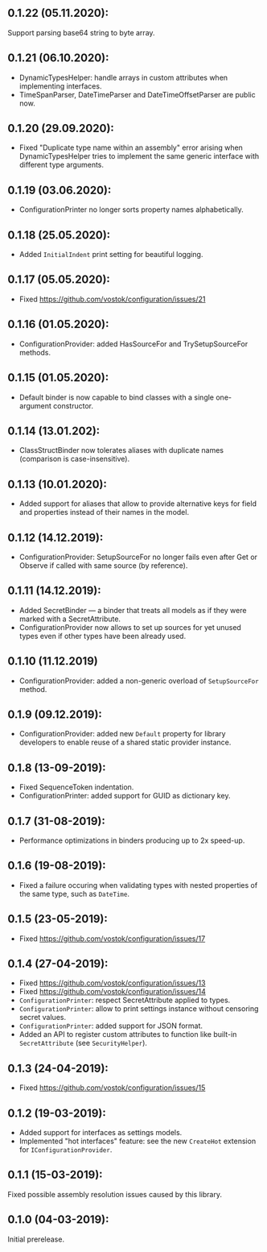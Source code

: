 ## 0.1.22 (05.11.2020):

Support parsing base64 string to byte array.

## 0.1.21 (06.10.2020):

* DynamicTypesHelper: handle arrays in custom attributes when implementing interfaces.
* TimeSpanParser, DateTimeParser and DateTimeOffsetParser are public now.

## 0.1.20 (29.09.2020):

* Fixed "Duplicate type name within an assembly" error arising when DynamicTypesHelper tries to implement the same generic interface with different type arguments.

## 0.1.19 (03.06.2020):

* ConfigurationPrinter no longer sorts property names alphabetically.

## 0.1.18 (25.05.2020):

* Added `InitialIndent` print setting for beautiful logging.

## 0.1.17 (05.05.2020):

* Fixed https://github.com/vostok/configuration/issues/21

## 0.1.16 (01.05.2020):

* ConfigurationProvider: added HasSourceFor and TrySetupSourceFor methods.

## 0.1.15 (01.05.2020):

* Default binder is now capable to bind classes with a single one-argument constructor.

## 0.1.14 (13.01.202):

* ClassStructBinder now tolerates aliases with duplicate names (comparison is case-insensitive).

## 0.1.13 (10.01.2020):

* Added support for aliases that allow to provide alternative keys for field and properties instead of their names in the model.

## 0.1.12 (14.12.2019):

* ConfigurationProvider: SetupSourceFor no longer fails even after Get or Observe if called with same source (by reference).

## 0.1.11 (14.12.2019):

* Added SecretBinder — a binder that treats all models as if they were marked with a SecretAttribute.
* ConfigurationProvider now allows to set up sources for yet unused types even if other types have been already used.

## 0.1.10 (11.12.2019)

* ConfigurationProvider: added a non-generic overload of `SetupSourceFor` method.

## 0.1.9 (09.12.2019):

* ConfigurationProvider: added new `Default` property for library developers to enable reuse of a shared static provider instance.

## 0.1.8 (13-09-2019):

* Fixed SequenceToken indentation.
* ConfigurationPrinter: added support for GUID as dictionary key.

## 0.1.7 (31-08-2019):

* Performance optimizations in binders producing up to 2x speed-up.

## 0.1.6 (19-08-2019):

* Fixed a failure occuring when validating types with nested properties of the same type, such as `DateTime`.

## 0.1.5 (23-05-2019):

* Fixed https://github.com/vostok/configuration/issues/17

## 0.1.4 (27-04-2019):

* Fixed https://github.com/vostok/configuration/issues/13
* Fixed https://github.com/vostok/configuration/issues/14
* `ConfigurationPrinter`: respect SecretAttribute applied to types.
* `ConfigurationPrinter`: allow to print settings instance without censoring secret values.
* `ConfigurationPrinter`: added support for JSON format.
* Added an API to register custom attributes to function like built-in `SecretAttribute` (see `SecurityHelper`).

## 0.1.3 (24-04-2019):

* Fixed https://github.com/vostok/configuration/issues/15

## 0.1.2 (19-03-2019):

* Added support for interfaces as settings models.
* Implemented "hot interfaces" feature: see the new `CreateHot` extension for `IConfigurationProvider`.

## 0.1.1 (15-03-2019):

Fixed possible assembly resolution issues caused by this library.

## 0.1.0 (04-03-2019): 

Initial prerelease.